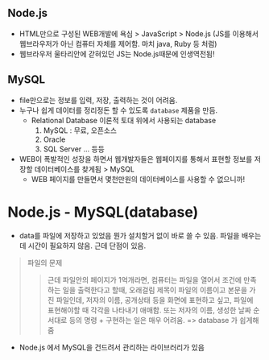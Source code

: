 
## Node.js
- HTML만으로 구성된 WEB개발에 욕심 > JavaScript > Node.js (JS를 이용해서 웹브라우저가 아닌 컴퓨터 자체를 제어함. 마치 java, Ruby 등 처럼)
- 웹브라우저 울타리안에 갇혀있던 JS는 Node.js때문에 인생역전됨!

## MySQL
- file만으로는 정보를 입력, 저장, 출력하는 것이 어려움.
- 누구나 쉽게 데이터를 정리정돈 할 수 있도록 `database` 제품을 만듬.
  * Relational Database 이론적 토대 위에서 사용되는 database
    01. MySQL : 무료, 오픈소스
    01. Oracle
    01. SQL Server
    ... 등등
- WEB이 폭발적인 성장을 하면서 웹개발자들은 웹페이지를 통해서 표현할 정보를 저장할 데이터베이스를 찾게됨 > MySQL 
  * WEB 페이지를 만들면서 몇천만원의 데이터베이스를 사용할 수 없으니까!
  

# Node.js - MySQL(database)
- data를 파일에 저장하고 있었음 뭔가 설치할거 없이 바로 쓸 수 있음. 파일을 배우는데 시간이 필요하지 않음. 근데 단점이 있음.
> 파일의 문제
  >> 근데 파일안의 페이지가 1억개라면, 컴퓨터는 파일을 열어서 조건에 만족하는 일을 출력한다고 할때, 오래걸림
  >> 제목이 파일의 이름이고 본문을 가진 파일인데, 저자의 이름, 공개상태 등을 화면에 표현하고 싶고, 파일에 표현해야할 때 각각을 나타내기 애매함.
  >> 또는 저자의 이름, 생성한 날짜 순서대로 등의 명령 + 구현하는 일은 매우 어려움.
  => database 가 쉽게해줌 
  - Node.js 에서 MySQL을 건드려서 관리하는 라이브러리가 있음


